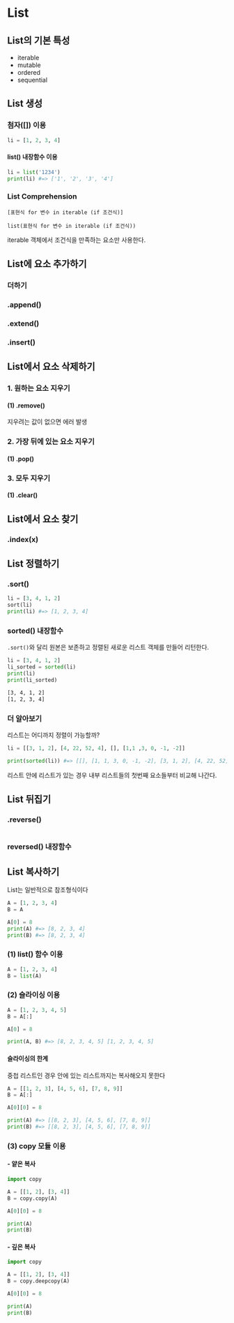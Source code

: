 # List

## List의 기본 특성

- iterable
- mutable
- ordered
- sequential

## List 생성

### 첨자([]) 이용

```python
li = [1, 2, 3, 4]
```

#### list() 내장함수 이용

```python
li = list('1234')
print(li) #=> ['1', '2', '3', '4']
```

### List Comprehension

`[표현식 for 변수 in iterable (if 조건식)]`

`list(표현식 for 변수 in iterable (if 조건식))`

iterable 객체에서 조건식을 만족하는 요소만 사용한다.

## List에 요소 추가하기

### 더하기

### .append()

### .extend()

### .insert()

## List에서 요소 삭제하기

### 1. 원하는 요소 지우기

#### (1) .remove()

지우려는 값이 없으면 에러 발생

### 2. 가장 뒤에 있는 요소 지우기

#### (1) .pop()

### 3. 모두 지우기

#### (1) .clear()

## List에서 요소 찾기

### .index(x)

## List 정렬하기

### .sort()

```python
li = [3, 4, 1, 2]
sort(li)
print(li) #=> [1, 2, 3, 4]
```

### sorted() 내장함수

`.sort()`와 달리 원본은 보존하고 정렬된 새로운 리스트 객체를 만들어 리턴한다.

```python
li = [3, 4, 1, 2]
li_sorted = sorted(li)
print(li)
print(li_sorted)
```

```txt
[3, 4, 1, 2]
[1, 2, 3, 4]
```

### 더 알아보기

리스트는 어디까지 정렬이 가능할까?

```python
li = [[3, 1, 2], [4, 22, 52, 4], [], [1,1 ,3, 0, -1, -2]]

print(sorted(li)) #=> [[], [1, 1, 3, 0, -1, -2], [3, 1, 2], [4, 22, 52, 4]]
```

리스트 안에 리스트가 있는 경우 내부 리스트들의 첫번째 요소들부터 비교해 나간다.

## List 뒤집기

### .reverse()

```python

```

### reversed() 내장함수

## List 복사하기

List는 일반적으로 참조형식이다

```python
A = [1, 2, 3, 4]
B = A

A[0] = 8
print(A) #=> [8, 2, 3, 4]
print(B) #=> [8, 2, 3, 4]
```

### (1) list() 함수 이용

```python
A = [1, 2, 3, 4]
B = list(A)


```

### (2) 슬라이싱 이용

```python
A = [1, 2, 3, 4, 5]
B = A[:]

A[0] = 8

print(A, B) #=> [8, 2, 3, 4, 5] [1, 2, 3, 4, 5]
```

#### 슬라이싱의 한계

중첩 리스트인 경우 안에 있는 리스트까지는 복사해오지 못한다

```python
A = [[1, 2, 3], [4, 5, 6], [7, 8, 9]]
B = A[:]

A[0][0] = 8

print(A) #=> [[8, 2, 3], [4, 5, 6], [7, 8, 9]]
print(B) #=> [[8, 2, 3], [4, 5, 6], [7, 8, 9]]
```

### (3) copy 모듈 이용

#### - 얕은 복사

```python
import copy

A = [[1, 2], [3, 4]]
B = copy.copy(A)

A[0][0] = 8

print(A)
print(B)
```

#### - 깊은 복사

```python
import copy

A = [[1, 2], [3, 4]]
B = copy.deepcopy(A)

A[0][0] = 8

print(A)
print(B)
```

